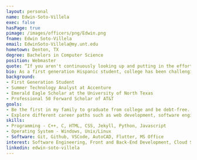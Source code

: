 ```yaml
---
layout: personal
name: Edwin-Soto-Villela
exec: false
hasPage: true 
pimage: /images/officers/png/Edwin.png
fname: Edwin Soto-Villela 
email: EdwinSoto-Villela@my.unt.edu
hometown: Denton, TX
degree: Bachelors in Computer Science
position: Webmaster 
quote: “If you aren't continuously looking up and putting in the effort, you can't reach the next level.”
bio: As a first generation Hispanic student, college has been challenging, navigating through new experiences and environments. Starting out college with little to no family members pursuing a college degree has been an intimidating process since guidance is limited. However, I took a gamble in 2019 and started my exploration in education and technology. Today, I am a senior majoring in computer science at the University of North Texas. Throughout my experiences in university, projects, and my recent internship, I've gained skills such as C/C++, Python, HTML, CSS, Jekyll, RALLY, MS Suite, Git and Linux. Outside of school, I love to talk about new tech, enjoy food, and  hang out with friends I’ve made from my local SHPE chapter!
background:
- First Generation Student
- Summer Technology Analyst at Accenture 
- Emerald Eagle Scholar at the University of North Texas
- Professional 50 Forward Scholar of AT&T
goals:
- Be the first in my family to graduate from college and be debt-free.
- Explore different career paths such as web development, software engineering, and cybersecurity.
skills:
- Programming - C++, C, HTML, CSS, Jekyll, Python, Javascript
- Operating System - Windows, Unix/Linux
- Software: Git, Github, VSCode, AutoCAD, Flutter, MS Office
interest: Software Engineering, Front and Back-End Development, Cloud Security, Computer Networking, and IT Consulting.
linkedin: edwin-soto-villela
---
```

